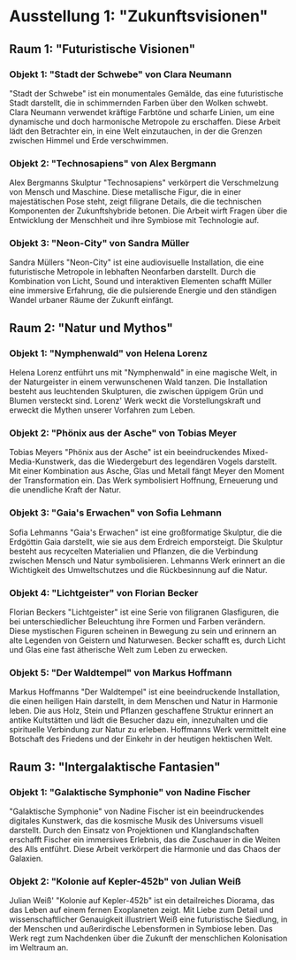 # Ausstellung 1: "Zukunftsvisionen"

## Raum 1: "Futuristische Visionen"

### Objekt 1: "Stadt der Schwebe" von Clara Neumann

"Stadt der Schwebe" ist ein monumentales Gemälde, das eine futuristische Stadt darstellt, die in schimmernden Farben über den Wolken schwebt. Clara Neumann verwendet kräftige Farbtöne und scharfe Linien, um eine dynamische und doch harmonische Metropole zu erschaffen. Diese Arbeit lädt den Betrachter ein, in eine Welt einzutauchen, in der die Grenzen zwischen Himmel und Erde verschwimmen.

### Objekt 2: "Technosapiens" von Alex Bergmann

Alex Bergmanns Skulptur "Technosapiens" verkörpert die Verschmelzung von Mensch und Maschine. Diese metallische Figur, die in einer majestätischen Pose steht, zeigt filigrane Details, die die technischen Komponenten der Zukunftshybride betonen. Die Arbeit wirft Fragen über die Entwicklung der Menschheit und ihre Symbiose mit Technologie auf.

### Objekt 3: "Neon-City" von Sandra Müller

Sandra Müllers "Neon-City" ist eine audiovisuelle Installation, die eine futuristische Metropole in lebhaften Neonfarben darstellt. Durch die Kombination von Licht, Sound und interaktiven Elementen schafft Müller eine immersive Erfahrung, die die pulsierende Energie und den ständigen Wandel urbaner Räume der Zukunft einfängt.

## Raum 2: "Natur und Mythos"

### Objekt 1: "Nymphenwald" von Helena Lorenz

Helena Lorenz entführt uns mit "Nymphenwald" in eine magische Welt, in der Naturgeister in einem verwunschenen Wald tanzen. Die Installation besteht aus leuchtenden Skulpturen, die zwischen üppigem Grün und Blumen versteckt sind. Lorenz' Werk weckt die Vorstellungskraft und erweckt die Mythen unserer Vorfahren zum Leben.

### Objekt 2: "Phönix aus der Asche" von Tobias Meyer

Tobias Meyers "Phönix aus der Asche" ist ein beeindruckendes Mixed-Media-Kunstwerk, das die Wiedergeburt des legendären Vogels darstellt. Mit einer Kombination aus Asche, Glas und Metall fängt Meyer den Moment der Transformation ein. Das Werk symbolisiert Hoffnung, Erneuerung und die unendliche Kraft der Natur.

### Objekt 3: "Gaia's Erwachen" von Sofia Lehmann

Sofia Lehmanns "Gaia's Erwachen" ist eine großformatige Skulptur, die die Erdgöttin Gaia darstellt, wie sie aus dem Erdreich emporsteigt. Die Skulptur besteht aus recycelten Materialien und Pflanzen, die die Verbindung zwischen Mensch und Natur symbolisieren. Lehmanns Werk erinnert an die Wichtigkeit des Umweltschutzes und die Rückbesinnung auf die Natur.

### Objekt 4: "Lichtgeister" von Florian Becker

Florian Beckers "Lichtgeister" ist eine Serie von filigranen Glasfiguren, die bei unterschiedlicher Beleuchtung ihre Formen und Farben verändern. Diese mystischen Figuren scheinen in Bewegung zu sein und erinnern an alte Legenden von Geistern und Naturwesen. Becker schafft es, durch Licht und Glas eine fast ätherische Welt zum Leben zu erwecken.

### Objekt 5: "Der Waldtempel" von Markus Hoffmann

Markus Hoffmanns "Der Waldtempel" ist eine beeindruckende Installation, die einen heiligen Hain darstellt, in dem Menschen und Natur in Harmonie leben. Die aus Holz, Stein und Pflanzen geschaffene Struktur erinnert an antike Kultstätten und lädt die Besucher dazu ein, innezuhalten und die spirituelle Verbindung zur Natur zu erleben. Hoffmanns Werk vermittelt eine Botschaft des Friedens und der Einkehr in der heutigen hektischen Welt.

## Raum 3: "Intergalaktische Fantasien"

### Objekt 1: "Galaktische Symphonie" von Nadine Fischer

"Galaktische Symphonie" von Nadine Fischer ist ein beeindruckendes digitales Kunstwerk, das die kosmische Musik des Universums visuell darstellt. Durch den Einsatz von Projektionen und Klanglandschaften erschafft Fischer ein immersives Erlebnis, das die Zuschauer in die Weiten des Alls entführt. Diese Arbeit verkörpert die Harmonie und das Chaos der Galaxien.

### Objekt 2: "Kolonie auf Kepler-452b" von Julian Weiß

Julian Weiß' "Kolonie auf Kepler-452b" ist ein detailreiches Diorama, das das Leben auf einem fernen Exoplaneten zeigt. Mit Liebe zum Detail und wissenschaftlicher Genauigkeit illustriert Weiß eine futuristische Siedlung, in der Menschen und außerirdische Lebensformen in Symbiose leben. Das Werk regt zum Nachdenken über die Zukunft der menschlichen Kolonisation im Weltraum an.
